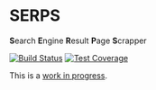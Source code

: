 SERPS
=====

**S**earch **E**ngine **R**esult **P**age **S**crapper

[![Build Status](https://travis-ci.org/serp-scrape/serps.svg?branch=master)](https://travis-ci.org/serp-scrape/serps)
[![Test Coverage](https://codeclimate.com/github/serp-scrape/serps/badges/coverage.svg)](https://codeclimate.com/github/serp-scrape/serps/coverage)


This is a [work in progress](STATUS.md).


